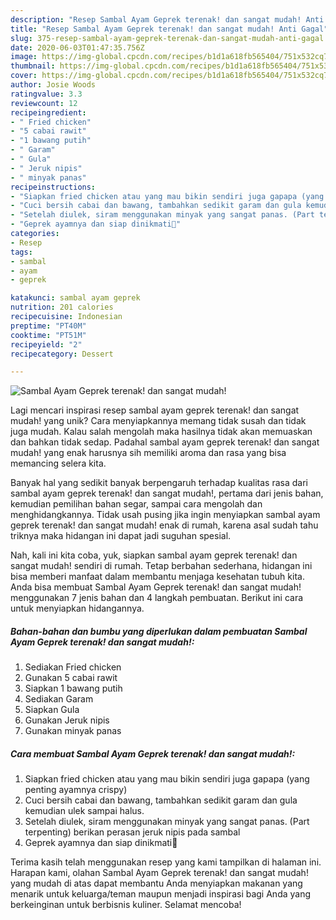 ```yaml
---
description: "Resep Sambal Ayam Geprek terenak! dan sangat mudah! Anti Gagal"
title: "Resep Sambal Ayam Geprek terenak! dan sangat mudah! Anti Gagal"
slug: 375-resep-sambal-ayam-geprek-terenak-dan-sangat-mudah-anti-gagal
date: 2020-06-03T01:47:35.756Z
image: https://img-global.cpcdn.com/recipes/b1d1a618fb565404/751x532cq70/sambal-ayam-geprek-terenak-dan-sangat-mudah-foto-resep-utama.jpg
thumbnail: https://img-global.cpcdn.com/recipes/b1d1a618fb565404/751x532cq70/sambal-ayam-geprek-terenak-dan-sangat-mudah-foto-resep-utama.jpg
cover: https://img-global.cpcdn.com/recipes/b1d1a618fb565404/751x532cq70/sambal-ayam-geprek-terenak-dan-sangat-mudah-foto-resep-utama.jpg
author: Josie Woods
ratingvalue: 3.3
reviewcount: 12
recipeingredient:
- " Fried chicken"
- "5 cabai rawit"
- "1 bawang putih"
- " Garam"
- " Gula"
- " Jeruk nipis"
- " minyak panas"
recipeinstructions:
- "Siapkan fried chicken atau yang mau bikin sendiri juga gapapa (yang penting ayamnya crispy)"
- "Cuci bersih cabai dan bawang, tambahkan sedikit garam dan gula kemudian ulek sampai halus."
- "Setelah diulek, siram menggunakan minyak yang sangat panas. (Part terpenting) berikan perasan jeruk nipis pada sambal"
- "Geprek ayamnya dan siap dinikmati🤤"
categories:
- Resep
tags:
- sambal
- ayam
- geprek

katakunci: sambal ayam geprek 
nutrition: 201 calories
recipecuisine: Indonesian
preptime: "PT40M"
cooktime: "PT51M"
recipeyield: "2"
recipecategory: Dessert

---
```



![Sambal Ayam Geprek terenak! dan sangat mudah!](https://img-global.cpcdn.com/recipes/b1d1a618fb565404/751x532cq70/sambal-ayam-geprek-terenak-dan-sangat-mudah-foto-resep-utama.jpg)

Lagi mencari inspirasi resep sambal ayam geprek terenak! dan sangat mudah! yang unik? Cara menyiapkannya memang tidak susah dan tidak juga mudah. Kalau salah mengolah maka hasilnya tidak akan memuaskan dan bahkan tidak sedap. Padahal sambal ayam geprek terenak! dan sangat mudah! yang enak harusnya sih memiliki aroma dan rasa yang bisa memancing selera kita.

Banyak hal yang sedikit banyak berpengaruh terhadap kualitas rasa dari sambal ayam geprek terenak! dan sangat mudah!, pertama dari jenis bahan, kemudian pemilihan bahan segar, sampai cara mengolah dan menghidangkannya. Tidak usah pusing jika ingin menyiapkan sambal ayam geprek terenak! dan sangat mudah! enak di rumah, karena asal sudah tahu triknya maka hidangan ini dapat jadi suguhan spesial.




Nah, kali ini kita coba, yuk, siapkan sambal ayam geprek terenak! dan sangat mudah! sendiri di rumah. Tetap berbahan sederhana, hidangan ini bisa memberi manfaat dalam membantu menjaga kesehatan tubuh kita. Anda bisa membuat Sambal Ayam Geprek terenak! dan sangat mudah! menggunakan 7 jenis bahan dan 4 langkah pembuatan. Berikut ini cara untuk menyiapkan hidangannya.

<!--inarticleads1-->

##### Bahan-bahan dan bumbu yang diperlukan dalam pembuatan Sambal Ayam Geprek terenak! dan sangat mudah!:

1. Sediakan  Fried chicken
1. Gunakan 5 cabai rawit
1. Siapkan 1 bawang putih
1. Sediakan  Garam
1. Siapkan  Gula
1. Gunakan  Jeruk nipis
1. Gunakan  minyak panas




<!--inarticleads2-->

##### Cara membuat Sambal Ayam Geprek terenak! dan sangat mudah!:

1. Siapkan fried chicken atau yang mau bikin sendiri juga gapapa (yang penting ayamnya crispy)
1. Cuci bersih cabai dan bawang, tambahkan sedikit garam dan gula kemudian ulek sampai halus.
1. Setelah diulek, siram menggunakan minyak yang sangat panas. (Part terpenting) berikan perasan jeruk nipis pada sambal
1. Geprek ayamnya dan siap dinikmati🤤




Terima kasih telah menggunakan resep yang kami tampilkan di halaman ini. Harapan kami, olahan Sambal Ayam Geprek terenak! dan sangat mudah! yang mudah di atas dapat membantu Anda menyiapkan makanan yang menarik untuk keluarga/teman maupun menjadi inspirasi bagi Anda yang berkeinginan untuk berbisnis kuliner. Selamat mencoba!
